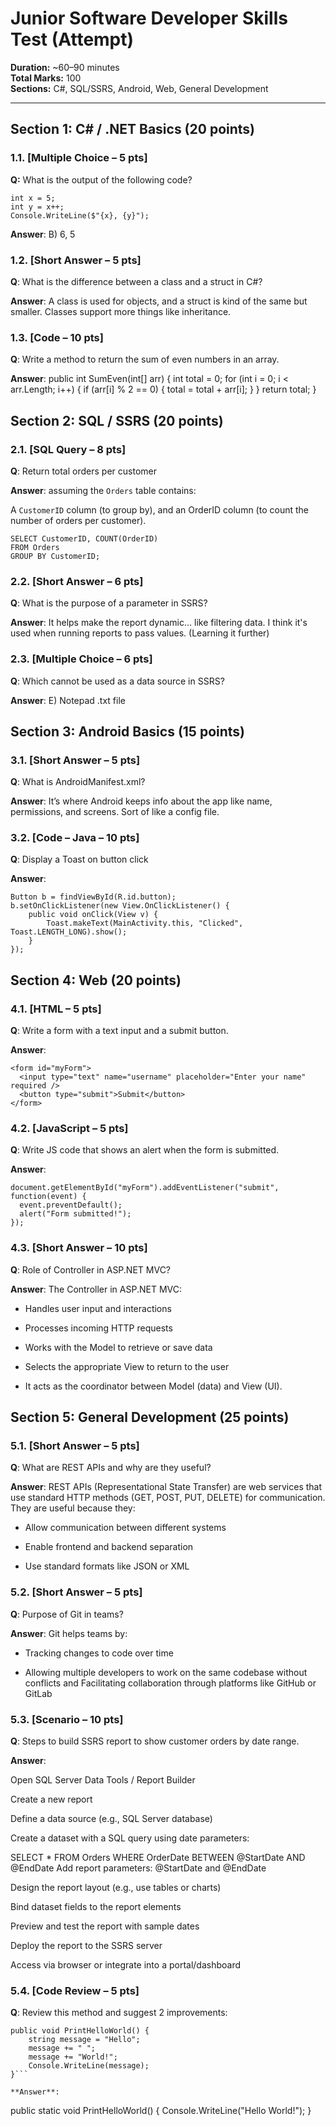 # Junior Software Developer Skills Test (Attempt)

**Duration:** ~60–90 minutes  
**Total Marks:** 100  
**Sections:** C#, SQL/SSRS, Android, Web, General Development

---

## Section 1: C# / .NET Basics (20 points)

### 1.1. [Multiple Choice – 5 pts]  
**Q:** What is the output of the following code?

```
int x = 5;
int y = x++;
Console.WriteLine($"{x}, {y}");
```

**Answer**:
B) 6, 5


### 1.2. [Short Answer – 5 pts]
**Q**: What is the difference between a class and a struct in C#?

**Answer**:
A class is used for objects, and a struct is kind of the same but smaller. Classes support more things like inheritance.

### 1.3. [Code – 10 pts]
**Q**: Write a method to return the sum of even numbers in an array.

**Answer**:
public int SumEven(int[] arr)
{
    int total = 0;
    for (int i = 0; i < arr.Length; i++)
    {
        if (arr[i] % 2 == 0)
        {
            total = total + arr[i];
        }
    }
    return total;
}


## Section 2: SQL / SSRS (20 points)
### 2.1. [SQL Query – 8 pts]
**Q**: Return total orders per customer

**Answer**:
assuming the `Orders` table contains:

A `CustomerID` column (to group by), and an OrderID column (to count the number of orders per customer).
```
SELECT CustomerID, COUNT(OrderID)
FROM Orders
GROUP BY CustomerID;
```


### 2.2. [Short Answer – 6 pts]
**Q**: What is the purpose of a parameter in SSRS?

**Answer**:
It helps make the report dynamic... like filtering data. I think it's used when running reports to pass values. (Learning it further)

### 2.3. [Multiple Choice – 6 pts]
**Q**: Which cannot be used as a data source in SSRS?

**Answer**:
E) Notepad .txt file



## Section 3: Android Basics (15 points)
### 3.1. [Short Answer – 5 pts]
**Q**: What is AndroidManifest.xml?

**Answer**:
It’s where Android keeps info about the app like name, permissions, and screens. Sort of like a config file.


### 3.2. [Code – Java – 10 pts]
**Q**: Display a Toast on button click

**Answer**:
```
Button b = findViewById(R.id.button);
b.setOnClickListener(new View.OnClickListener() {
    public void onClick(View v) {
        Toast.makeText(MainActivity.this, "Clicked", Toast.LENGTH_LONG).show();
    }
});
```


## Section 4: Web (20 points)
### 4.1. [HTML – 5 pts]
**Q**: Write a form with a text input and a submit button.

**Answer**:
```
<form id="myForm">
  <input type="text" name="username" placeholder="Enter your name" required />
  <button type="submit">Submit</button>
</form>
```

### 4.2. [JavaScript – 5 pts]
**Q**: Write JS code that shows an alert when the form is submitted.

**Answer**:
```
document.getElementById("myForm").addEventListener("submit", function(event) {
  event.preventDefault(); 
  alert("Form submitted!");
});
```


### 4.3. [Short Answer – 10 pts]
**Q**: Role of Controller in ASP.NET MVC?

**Answer**:
The Controller in ASP.NET MVC:

- Handles user input and interactions

- Processes incoming HTTP requests

- Works with the Model to retrieve or save data

- Selects the appropriate View to return to the user

- It acts as the coordinator between Model (data) and View (UI).


## Section 5: General Development (25 points)
### 5.1. [Short Answer – 5 pts]
**Q**: What are REST APIs and why are they useful?

**Answer**:
REST APIs (Representational State Transfer) are web services that use standard HTTP methods (GET, POST, PUT, DELETE) for communication.
They are useful because they:

- Allow communication between different systems

- Enable frontend and backend separation

- Use standard formats like JSON or XML


### 5.2. [Short Answer – 5 pts]
**Q**: Purpose of Git in teams?

**Answer**:
Git helps teams by:

- Tracking changes to code over time

- Allowing multiple developers to work on the same codebase without conflicts and Facilitating collaboration through platforms like GitHub or GitLab


### 5.3. [Scenario – 10 pts]
**Q**: Steps to build SSRS report to show customer orders by date range.

**Answer**:

Open SQL Server Data Tools / Report Builder

Create a new report

Define a data source (e.g., SQL Server database)

Create a dataset with a SQL query using date parameters:

SELECT * FROM Orders
WHERE OrderDate BETWEEN @StartDate AND @EndDate
Add report parameters: @StartDate and @EndDate

Design the report layout (e.g., use tables or charts)

Bind dataset fields to the report elements

Preview and test the report with sample dates

Deploy the report to the SSRS server

Access via browser or integrate into a portal/dashboard


### 5.4. [Code Review – 5 pts]
**Q**: Review this method and suggest 2 improvements:

```
public void PrintHelloWorld() {
    string message = "Hello";
    message += " ";
    message += "World!";
    Console.WriteLine(message);
}```

**Answer**:

```
public static void PrintHelloWorld() {
    Console.WriteLine("Hello World!");
}
 ```
